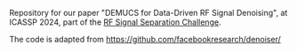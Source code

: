Repository for our paper "DEMUCS for Data-Driven RF Signal Denoising", at ICASSP 2024, part of the [RF Signal Separation Challenge](https://rfchallenge.mit.edu/icassp24-single-channel/).

The code is adapted from https://github.com/facebookresearch/denoiser/
